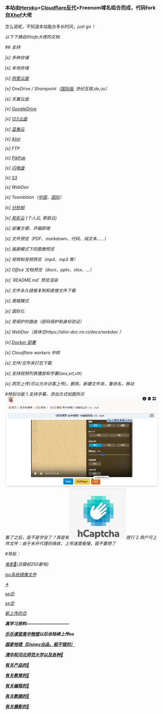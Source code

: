 <h3>本站由<a href="http://heroku.com">Heroku</a>+<a href="http://cloudflare.com">Cloudflare反代</a>+Freenom域名组合而成，代码fork自<a class="commit-author user-mention" title="查看 Xhofe 的所有提交" href="https://github.com/Xhofe/alist/">Xhof</a>大佬</h3>
<p>怎么说呢，不知道本站能办多长时间，<i>just go！<i/></p>
<p>以下下摘自Xhofe大佬的文档</p>
## 支持
<p>[x] 多种存储
<p>[x] 本地存储
<p>[x] <a href="https://www.aliyundrive.com/">阿里云盘</a>
<p>[x] OneDrive / Sharepoint（<a href="https://www.office.com/">国际版</a>, <a href:"https://portal.partner.microsoftonline.cn">世纪互联</a>,de,us）
<p>[x] </a href="https://cloud.189.cn">天翼云盘</a>
<p>[x] <a href="https://drive.google.com/">GoogleDrive</a>
<p>[x] <a href="https://www.123pan.com/">123云盘</a>
<p>[x] <a href="https://pc.woozooo.com/">蓝奏云</a>
<p>[x] <a href="https://github.com/Xhofe/alist">Alist</a>
<p>[x] FTP
<p>[x] <a href="https://www.mypikpak.com/">PikPak</a>
<p>[x] <a href="https://shandianpan.com/">闪电盘</a>
<p>[x] <a href="https://aws.amazon.com/cn/s3/">S3</a>
<p>[x] WebDav
<p>[x] Teambition（<a href="https://www.teambition.com/">中国</a>，<a href="https://us.teambition.com/">国际</a>）
<p>[x] <a href="https://www.mediatrack.cn/">分秒帧</a>
<p>[x] <a href="https://yun.139.com/">和彩云</a> (个人云, 家庭云)
<p>[x] 部署方便，开箱即用
<p>[x] 文件预览（PDF、markdown、代码、纯文本……）
<p>[x] 画廊模式下的图像预览
<p>[x] 视频和音频预览（mp4、mp3 等）
<p>[x] Office 文档预览（docx、pptx、xlsx、...）
<p>[x] `README.md` 预览渲染
<p>[x] 文件永久链接复制和直接文件下载
<p>[x] 黑暗模式
<p>[x] 国际化
<p>[x] 受保护的路由（密码保护和身份验证）
<p>[x] WebDav（具体见https://alist-doc.nn.ci/docs/webdav ）
<p>[x] <a href="https://hub.docker.com/r/xhofe/alist">Docker 部署</a>
<p>[x] Cloudflare workers 中转
<p>[x] 文件/文件夹打包下载
<p>[x] 支持视频列表播放和字幕(ass,srt,vtt)
<p>[x] 网页上传(可以允许访客上传)，删除，新建文件夹，重命名，移动

#特别功能
1.支持字幕，添加方式如图所示
<img src="https://raw.githubusercontent.com/zhou41698/upp/main/Snipaste_2022-01-25_14-01-36.png"></img>
看了之后，是不是学会了？真是有<img src="https://raw.githubusercontent.com/zhou41698/upp/main/(%40HYNRGW2S%7D_%7D3HND4%609%5B00.jpg"></img>就行
2.用户可上传文件：由于未开代理的缘故，上传速度极慢，就不要想了

#导航：
<p><a href="https://alist.ylyg.ml/%E5%9B%BE%E4%B9%A6%E5%92%8C%E9%95%9C%E5%83%8F/%E7%94%B5%E5%BD%B1">电影🎦</a>(豆瓣前250都有)</p>
<p><a href="https://alist.ylyg.ml/%E5%9B%BE%E4%B9%A6%E5%92%8C%E9%95%9C%E5%83%8F/ISO%E6%96%87%E4%BB%B6">iso系统镜像文件</a></p>
<p><a href="https://alist.ylyg.ml/gal%E5%92%8C%E5%B0%91%E9%87%8F%E8%B5%84%E6%BA%90/My%20Telegram>Galgame(没时间整理)</a>（解压密码均为：绅士王某人），他的tg<a href="https://t.me/gal_porter">✈</a></p>
<p><a href="https://alist.ylyg.ml/%E5%9B%BE%E4%B9%A6%E5%92%8C%E5%B0%8F%E7%89%87/OneDrive/%E5%B0%8F%E7%89%87">se😍</a></p>
<p><a href="https://alist.ylyg.ml/%E5%87%A0%E4%B9%8E%E5%85%A8%E6%98%AF%E5%B0%8F%E7%89%87/R18">se😍</a></p>
<p><a href="https://alist.ylyg.ml/%E5%9B%BE%E4%B9%A6%E5%92%8C%E9%95%9C%E5%83%8F/Watch%20061821%20001.mp4">新上传的😍</a></p>
<b><i>真<i/><b/>学习资料——————————</p>
<p><a href="https://alist.ylyg.ml/%E5%9B%BE%E4%B9%A6%E5%92%8C%E9%95%9C%E5%83%8F/%E4%B9%90%E4%B9%90%E8%AF%BE%E5%A0%82">乐乐课堂高中物理</a>以后会陆续上传oo</p>
<p><a href="https://alist.ylyg.ml/%E5%9B%BE%E4%B9%A6%E5%92%8C%E9%95%9C%E5%83%8F/%E5%9B%BD%E5%AE%B6%E5%9C%B0%E7%90%86">国家地理（Disney出品，挺不错的）</a></p>
<p><a href="https://alist.ylyg.ml/%E5%9B%BE%E4%B9%A6%E5%92%8C%E5%B0%8F%E7%89%87/OneDrive/%E5%9B%BE%E4%B9%A6">清华和河北师范大学以及各种📕</a></p>
<p><a href="https://alist.ylyg.ml/%E5%9B%BE%E4%B9%A6%E5%92%8C%E9%95%9C%E5%83%8F/%E4%BA%A7%E5%93%81">有关产品的📕</a></p>
<p><a href="https://alist.ylyg.ml/%E5%9B%BE%E4%B9%A6%E5%92%8C%E9%95%9C%E5%83%8F/%E6%95%99%E8%82%B2">有关教育的📕</a></p>
<p><a href="https://alist.ylyg.ml/%E5%9B%BE%E4%B9%A6%E5%92%8C%E9%95%9C%E5%83%8F/%E7%BC%96%E7%A8%8B">有关编程的📕</a></p>
<p><a href="https://alist.ylyg.ml/%E5%9B%BE%E4%B9%A6%E5%92%8C%E9%95%9C%E5%83%8F/%E6%95%B0%E6%8D%AE">有关数据的📕</a></p>
<p><a href="https://alist.ylyg.ml/%E5%9B%BE%E4%B9%A6%E5%92%8C%E9%95%9C%E5%83%8F/%E6%91%84%E5%BD%B1">有关摄影的📕</a></p>
